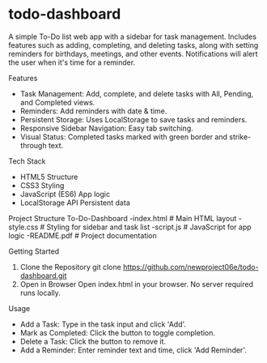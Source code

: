 # todo-dashboard
A simple To-Do list web app with a sidebar for task management. Includes features such as adding, completing, and deleting tasks, along with setting reminders for birthdays, meetings, and other events. Notifications will alert the user when it's time for a reminder.

Features
- Task Management: Add, complete, and delete tasks with All, Pending, and Completed views.
- Reminders: Add reminders with date & time.
- Persistent Storage: Uses LocalStorage to save tasks and reminders.
- Responsive Sidebar Navigation: Easy tab switching.
- Visual Status: Completed tasks marked with green border and strike-through text.
  
Tech Stack
- HTML5 Structure
- CSS3 Styling
- JavaScript (ES6) App logic
- LocalStorage API Persistent data
  
Project Structure
To-Do-Dashboard
 -index.html # Main HTML layout
 -style.css # Styling for sidebar and task list
 -script.js # JavaScript for app logic
 -README.pdf # Project documentation
 
Getting Started
1. Clone the Repository
git clone https://github.com/newproject06e/todo-dashboard.git
2. Open in Browser
Open index.html in your browser.
No server required runs locally.

Usage
- Add a Task: Type in the task input and click 'Add'.
- Mark as Completed: Click the button to toggle completion.
- Delete a Task: Click the button to remove it.
- Add a Reminder: Enter reminder text and time, click 'Add Reminder'.

